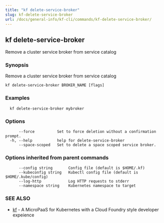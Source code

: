 ```yaml
---
title: "kf delete-service-broker"
slug: kf-delete-service-broker
url: /docs/general-info/kf-cli/commands/kf-delete-service-broker/
---
```

## kf delete-service-broker

Remove a cluster service broker from service catalog

### Synopsis

Remove a cluster service broker from service catalog

```
kf delete-service-broker BROKER_NAME [flags]
```

### Examples

```
  kf delete-service-broker mybroker
```

### Options

```
      --force          Set to force deletion without a confirmation prompt.
  -h, --help           help for delete-service-broker
      --space-scoped   Set to delete a space scoped service broker.
```

### Options inherited from parent commands

```
      --config string       Config file (default is $HOME/.kf)
      --kubeconfig string   Kubectl config file (default is $HOME/.kube/config)
      --log-http            Log HTTP requests to stderr
      --namespace string    Kubernetes namespace to target
```

### SEE ALSO

* [kf](/docs/general-info/kf-cli/commands/kf/)	 - A MicroPaaS for Kubernetes with a Cloud Foundry style developer expeience

